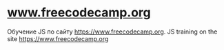 # www.freecodecamp.org
 Обучение JS по сайту https://www.freecodecamp.org. JS training on the site https://www.freecodecamp.org
